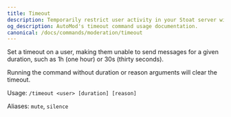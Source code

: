 ```yaml
---
title: Timeout
description: Temporarily restrict user activity in your Stoat server with AutoMod's timeout command. Set duration and manage disruptive behavior.
og_description: AutoMod's timeout command usage documentation.
canonical: /docs/commands/moderation/timeout
---
```


Set a timeout on a user, making them unable to send messages for a given duration, such as 1h (one hour) or 30s (thirty seconds).

Running the command without duration or reason arguments will clear the timeout.

Usage: `/timeout <user> [duration] [reason]`

Aliases: `mute`, `silence`
